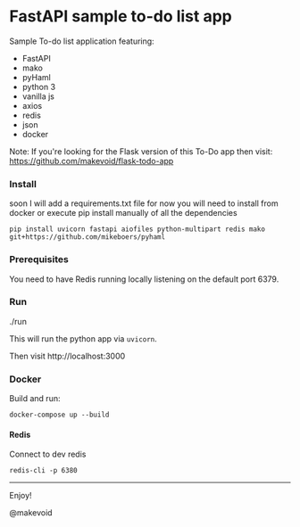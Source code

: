 # FastAPI sample to-do list app

Sample To-do list application featuring:

- FastAPI
- mako
- pyHaml
- python 3
- vanilla js
- axios
- redis
- json
- docker

Note: If you're looking for the Flask version of this To-Do app then visit: https://github.com/makevoid/flask-todo-app


### Install

soon I will add a requirements.txt file for now you will need to install from docker or execute pip install manually of all the dependencies

    pip install uvicorn fastapi aiofiles python-multipart redis mako git+https://github.com/mikeboers/pyhaml

### Prerequisites

You need to have Redis running locally listening on the default port 6379.

### Run

   ./run

This will run the python app via `uvicorn`.

Then visit http://localhost:3000

### Docker

Build and run:

    docker-compose up --build

#### Redis

Connect to dev redis

    redis-cli -p 6380

---

Enjoy!

@makevoid
